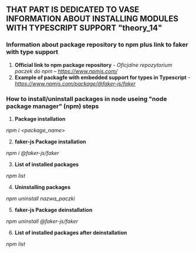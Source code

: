 ## THAT PART IS DEDICATED TO VASE INFORMATION ABOUT INSTALLING MODULES WITH TYPESCRIPT SUPPORT "theory_14"

### Information about package repository to npm plus link to faker with type support
1. **Official link to npm package repository** - *Oficjalne repozytorium paczek do npm – https://www.npmjs.com/*
2. **Example of packagfe with embedded support for types in Typescript** - *https://www.npmjs.com/package/@faker-js/faker*

### How to install/uninstall packages in node useing "node package manager" (npm) steps
1. **Package installation**

*npm i <package_name>*

2. **faker-js Package installation**

*npm i @faker-js/faker*

3. **List of installed packages**

*npm list*

4. **Uninstalling packages**

*npm uninstall nazwa_paczki*

5. **faker-js Package deinstallation**

*npm uninstall @faker-js/faker*

6. **List of installed packages after deinstallation**

*npm list*
